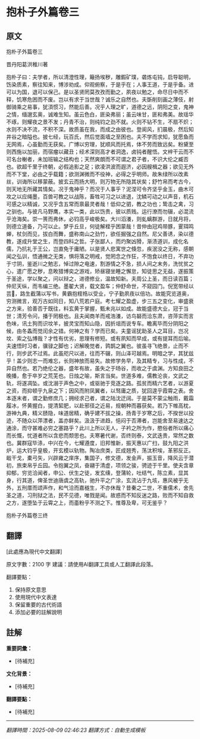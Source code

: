 # 抱朴子外篇卷三

## 原文

抱朴子外篇卷三

晋丹阳葛洪稚川著

抱朴子曰：夫学者，所以清澄性理，簸扬埃秽，雕鍜矿璞，砻炼屯钝，启导聪明，饬染质素，察往知来，博涉劝成。仰观俯察，于是乎在；人事王道，于是乎备。进可以为国，退可以保己。是以圣贤罔莫孜孜而勤之，夙夜以勉之，命尽日中而不释，饥寒危困而不废。岂以有求于当世哉？诚乐之自然也。夫斲削刻画之薄伎，射御骑乘之易事，犹湏惯习，然能后善。况乎人理之旷，道德之远，阴阳之变，鬼神之情，缅邈玄奥，诚难生知。虽云色白，匪染弗丽；虽云味甘，匪和弗美。故瑶华不琢，则耀夜之景不发；丹青不治，则纯钧之劲不就。火则不钻不生，不扇不炽；水则不决不流，不积不深。故质虽在我，而成之由彼也。登阆风，扪晨极，然后知井谷之暗隘也。披七经，玩百氏，然后觉面墙之至困也。夫不学而求知，犹愿鱼而无网焉，心虽勤而无获矣。广博以穷理，犹顺风而托焉，体不劳而致远矣。粉黛至则西施以加丽，而宿瘤以藏丑；经术深则高才者洞逸，卤钝者醒悟。文梓干云而不可名台榭者，未加班输之结构也；天然爽朗而不可谓之君子者，不识大伦之臧否也。欲超千里于终朝，必假追影之足；欲凌洪波而遐济，必因艘楫之器；欲见无外而不下堂，必由之乎载籍；欲测渊微而不役神，必得之乎明师。故朱绿所以改素丝，训诲所以移蒙蔽。披玄云而扬大明，则万物无所隐其状矣；舒竹帛而考古今，则天地无所藏其情矣。况于鬼神乎？而况于人事乎？泥涅可令齐坚乎金玉，曲木可攻之以应绳墨，百兽可教之以战陈，畜牲可习之以进退，沈鳞可动之以声音，机石可感之以精诚，又况乎含五常而禀最灵者哉！低仰之驷，教之功也；鸷击之禽，习之驯也。与彼凡马野鹰，本实一类，此以饬贵，彼以质贱。运行潦而勿辍，必混流乎沧海矣。崇一篑而弗休，必钧高乎峻极矣。大川滔瀁，则虬螭群游，日就月将，则德立道备，乃可以止。梦乎丘旦，何徒解桎乎困蒙哉！昔仲由冠鸡带豚，䨥珥鸣蝉，杖剑而见，拔白而舞，盛称南山之劲竹，欲任掘强之自然。尼父善诱，染以德教，遂成升堂之生，而登四科之哲。子张鄙人，而灼聚凶猾，渐渍道训，成化名儒，乃抗礼于王公，岂直免于庸陋。以是贤人悲寓世之倏忽，疾泯没之无称，感朝闻之弘训，悟通微之无类，惧将落之明戒，觉罔念之作狂，不饱食以终日，不弃功于寸阴，鉴逝川之勉志，悼过隙之电速，割游情之不急，损人间之末务，洗忧贫之心，遣广愿之秽，息畋猎博奕之游戏，矫昼寝坐睡之懈怠，知徒思之无益，遂振策于圣途，学以聚之，问以辩之，进德修业，温故知新。夫周公上圣，而日读百篇；仲尼天纵，而韦编三绝。墨翟大贤，载文盈车；仲舒命世，不窥园门。倪宽带经以芸𬬺，路生截蒲以写书，黄霸抱桎梏以受业，宁子勤夙夜以倍功。故能究览道奥，穷测微言，观万古如同日，知八荒若户庭。考七耀之盈虚，步三五之变化，审盛衰之方来，验善否于既往，料玄黄于掌握，甄未兆以如成。故能盛德大业，冠于当世；清芳令问，播于罔极也。且夫闻商羊而戒浩瀁，访鸟砮而洽东肃，咨萍实而言色味，讯土狗而识坟羊，披灵宝而知山隐，因折俎而说专车。瞻离毕而分阴阳之候，由冬螽而觉闰余之错。何神之有？学而已矣。夫童谣犹助圣人之耳目，岂况坟、索之弘博哉？才性有优劣，思理有修短。或有夙知而早成，或有提耳而后喻。夫速悟时习者，骥𫘧之脚也；迟解晚觉者，鹑鹊之翼也。彼虽寻飞绝景，止而不行，则步武不过焉。此虽咫尺以进，往而不辍，则山泽可越焉。明暗之学，其犹兹乎！盖少则志一而难忘，长则神放而易失。故修学务早，及其精专，习与性成，不异自然也。若乃绝伦之器，盛年有故，虽失之于旸谷，而收之于虞渊。方知良田之晚播，愈于卒岁之荒芜也。日烛之喻，斯言当矣。世道多难，儒教沦丧，文武之轨，将遂凋坠。或沈溺于声色之中，或驱驰于竞逐之路。孤贫而精六艺者，以游夏之资，而抑顿乎九泉之下；因风而附凤翼者，以驽庸之质，犹回遑乎霞霄之表。舍本逐末者，谓之勤修庶几；拥经求己者，谓之陆沈迂阔。于是莫不蒙尘触雨，戴霜履冰，怀黄握白，提清絜肥，以赴邪径之近易，规朝种而暮获矣。若乃下帷高枕，游神九典，精义赜隐，味道居精，确乎建不拔之操，扬青于岁寒之后，不揆世以投迹，不随众以萍漂者，盖亦鲜矣。汲汲于进趋，悒闷于否滞者，岂能舍至易速达之通涂，而守甚难必穷之塞路乎？此川上所以无人，子衿之所为作，愍俗者所以痛心而长慨，忧道者所以含悲而颓思也。夫寒暑代谢，否终则泰，文武迭贵，常然之数也。冀群寇毕涤，中兴在今，七耀遵度，旧邦惟新，振天惠以广扫，鼓九阳之洪炉，运大钧乎皇极，开玄模以轨物。陶冶庶类，匠成翘秀，荡汰积埃，革邪反正。戢干戈，橐弓矢，兴辟雍之庠序，集国子，修文德，发金声，振玉音，降风云于潜初，旅束帛乎丘园。令抱翼之凤，奋翮于清虚，项领之骏，骋迹于千里。使夫含章抑郁，穷览洽闻者，申公、伏生之徒，发玄𫄸，登蒲轮，吐结气，陈立素，显其身，行其道，俾圣世迪唐虞之高轨，驰升平之广涂，玄流沾于九垓，惠风被乎无外，五刑厝而颂声作，和气洽而嘉穟生，不亦休哉？昔秦之二世，不重儒术，舍先圣之道，习刑狱之法，民不见德，唯戮是闻。故惑而不知反迷之路，败而不知自救之方，遂堕坠于云霄之上，而齑粉乎不测之下。惟尊及卑，可无鉴乎？

抱朴子外篇卷三终

## 翻譯

[此處應為現代中文翻譯]

原文字數：2100 字
建議：請使用AI翻譯工具或人工翻譯此段落。

翻譯要點：
1. 保持原文意思
2. 使用現代中文表達
3. 保留重要的古代術語
4. 添加必要的註解說明


## 註解

**重要詞彙：**
- [待補充]

**文化背景：**
- [待補充]

**翻譯要點：**
- [待補充]

---
*翻譯時間：2025-08-09 02:46:23*
*翻譯方式：自動生成模板*
